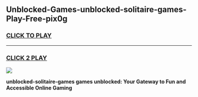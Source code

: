 
## Unblocked-Games-unblocked-solitaire-games-Play-Free-pix0g
<h3>
<a href="https://premium76.site?title=unblocked-solitaire-games&ref=18A">CLICK TO PLAY</a></h3>
<hr>

<h3>
<a href="https://premium76.site?title=unblocked-solitaire-games&ref=18A">CLICK 2 PLAY</a>
  
</h3>

<a href="https://premium76.site?title=unblocked-solitaire-games&ref=18A"><img src="https://clearcache.store/games.png"></a>


**unblocked-solitaire-games games unblocked: Your Gateway to Fun and Accessible Online Gaming**
